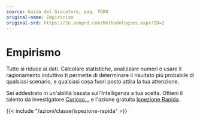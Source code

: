 ```yaml
---
source: Guida del Giocatore, pag. TODO
original-name: Empiricism
original-srd: https://2e.aonprd.com/Methodologies.aspx?ID=2
---
```


# Empirismo

Tutto si riduce ai dati. Calcolare statistiche, analizzare numeri e usare il
ragionamento induttivo ti permette di determinare il risultato più probabile di
qualsiasi scenario, e qualsiasi cosa fuori posto attira la tua attenzione.

Sei addestrato in un'abilità basata sull'Intelligenza a tua scelta. Ottieni il
talento da investigatore [Curioso...](/talenti/investigatore/curioso...) e
l'azione gratuita [Ispezione Rapida](/azioni/classe/ispezione-rapida).

{{< include "/azioni/classe/ispezione-rapida" >}}
